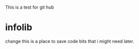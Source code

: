 This is a test for git hub

infolib
=======
change
this is a place to save code bits that i might need later. 
